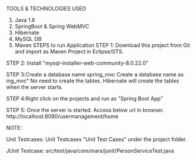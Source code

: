 TOOLS & TECHNOLOGIES USED
1. Java 1.8
2. SpringBoot & Spring WebMVC 
3. Hibernate
4. MySQL DB
5. Maven
STEPS to run Application
STEP 1:
Download this project from Git and import as Maven Project in Eclipse/STS.

STEP 2:
Install "mysql-installer-web-community-8.0.22.0"

STEP 3:Create a database name spring_mvc
Create a database name as ing_mvc" No need to create the tables. Hibernate will create the tables when the server starts.

STEP 4:Right click on the projects and run as "Spring Boot App"

STEP 5: Once the server is started. Access below url in browser.
http://localhost:8080/usermanagement/home


NOTE: 

Unit Testcases: Unit Testcases "Unit Test Cases" under the project folder.

JUnit Testcase: src/test/java/com/mars/junit/PersonServiceTest.java
